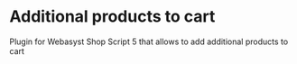 # Additional products to cart
Plugin for Webasyst Shop Script 5 that allows to add additional products to cart